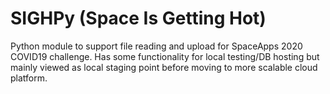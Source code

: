 # SIGHPy (Space Is Getting Hot)

Python module to support file reading and upload for SpaceApps 2020 COVID19 challenge. Has some functionality for local testing/DB hosting but mainly viewed as local staging point before moving to more scalable cloud platform.

